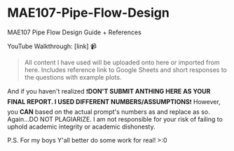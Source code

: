 # MAE107-Pipe-Flow-Design
MAE107 Pipe Flow Design Guide + References

YouTube Walkthrough: [link] 📹
> All content I have used will be uploaded onto here or imported from here.
> Includes reference link to Google Sheets and short responses to the questions with example plots.

And if you haven't realized ❗**DON'T SUBMIT ANTHING HERE AS YOUR FINAL REPORT. I USED DIFFERENT NUMBERS/ASSUMPTIONS**❗
However, you **CAN** based on the actual prompt's numbers as and replace as so.
Again...DO NOT PLAGIARIZE. I am not responsible for your risk of failing to uphold academic integrity or academic dishonesty.

P.S. For my boys
Y'all better do some work for real! >:0
